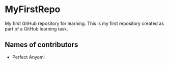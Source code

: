 # MyFirstRepo
My first GitHub repository for learning.
This is my first repository created as part of a GitHub learning task. 

## Names of contributors
- Perfect Anyomi
